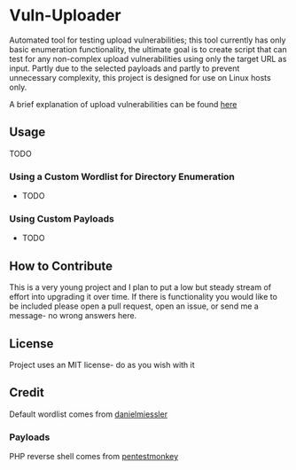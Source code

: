# Vuln-Uploader

Automated tool for testing upload vulnerabilities; this tool currently has only basic enumeration functionality, the ultimate goal is to create script that can test for any non-complex upload vulnerabilities using only the target URL as input.  Partly due to the selected payloads and partly to prevent unnecessary complexity, this project is designed for use on Linux hosts only.

A brief explanation of upload vulnerabilities can be found [here](https://blog.jacob-willis.com/learning/upload-vulnerabilities.html)

## Usage

TODO

### Using a Custom Wordlist for Directory Enumeration

- TODO

### Using Custom Payloads

- TODO

## How to Contribute

This is a very young project and I plan to put a low but steady stream of effort into upgrading it over time.  If there is functionality you would like to be included please open a pull request, open an issue, or send me a message- no wrong answers here.  

## License

Project uses an MIT license- do as you wish with it

## Credit

Default wordlist comes from [danielmiessler](https://github.com/danielmiessler/SecLists/blob/master/Discovery/Web-Content/directory-list-2.3-medium.txt)

### Payloads

PHP reverse shell comes from [pentestmonkey](https://github.com/pentestmonkey/php-reverse-shell/blob/master/php-reverse-shell.php)
